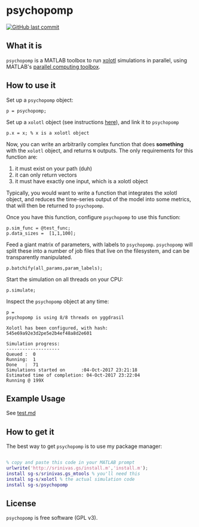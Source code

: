 # psychopomp

[![GitHub last commit](https://img.shields.io/github/last-commit/sg-s/psychopomp.svg)]()

## What it is


`psychopomp` is a MATLAB toolbox to run [xolotl](https://github.com/sg-s/xolotl) simulations in parallel, using MATLAB's [parallel computing toolbox](https://www.mathworks.com/products/parallel-computing.html). 

## How to use it


Set up a `psychopomp` object:

```
p = psychopomp;
```

Set up a `xolotl` object (see instructions [here](https://github.com/sg-s/xolotl)), and link it to `psychopomp`

```
p.x = x; % x is a xolotl object
```

Now, you can write an arbitrarily complex function that does **something** with the `xolotl` object, and returns `N` outputs. The only requirements for this function are:

1. it must exist on your path (duh)
2. it can only return vectors
3. it must have exactly one input, which is a xolotl object

Typically, you would want to write a function that integrates the xolotl object, and reduces the time-series output of the model into some metrics, that will then be returned to `psychopomp`. 

Once you have this function, configure `psychopomp` to use this function:

```
p.sim_func = @test_func;
p.data_sizes =  [1,1,100];
```


Feed a giant matrix of parameters, with labels to `psychopomp`. `psychopomp` will split these into a number of job files that live on the filesystem, and can be transparently manipulated. 

```
p.batchify(all_params,param_labels);
```

Start the simulation on all threads on your CPU:

```
p.simulate;
```

Inspect the `psychopomp` object at any time:

``` 
p = 
psychopomp is using 8/8 threads on yggdrasil

Xolotl has been configured, with hash: 545e69a92e3d2pe5e2b4ef48a8d2e601
 
Simulation progress:    
--------------------
Queued :  0
Running:  1
Done   :  71
Simulations started on      :04-Oct-2017 23:21:18
Estimated time of completion: 04-Oct-2017 23:22:04
Running @ 199X

```

## Example Usage

See [test.md](test.md)

## How to get it

The best way to get `psychopomp` is to use my package manager:

```matlab

% copy and paste this code in your MATLAB prompt
urlwrite('http://srinivas.gs/install.m','install.m'); 
install sg-s/srinivas.gs_mtools % you'll need this
install sg-s/xolotl % the actual simulation code
install sg-s/psychopomp
```

## License 

`psychopomp` is free software (GPL v3). 